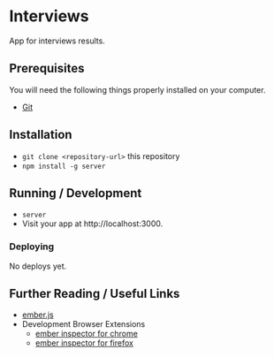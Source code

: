 # Interviews

App for interviews results.

## Prerequisites

You will need the following things properly installed on your computer.

* [Git](http://git-scm.com/)

## Installation

* `git clone <repository-url>` this repository
* `npm install -g server`

## Running / Development

* `server`
* Visit your app at http://localhost:3000.

### Deploying

No deploys yet.

## Further Reading / Useful Links

* [ember.js](http://emberjs.com/)
* Development Browser Extensions
  * [ember inspector for chrome](https://chrome.google.com/webstore/detail/ember-inspector/bmdblncegkenkacieihfhpjfppoconhi)
  * [ember inspector for firefox](https://addons.mozilla.org/en-US/firefox/addon/ember-inspector/)

